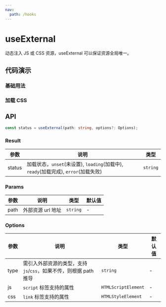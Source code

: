 ```yaml
---
nav:
  path: /hooks
---
```


# useExternal

动态注入 JS 或 CSS 资源，useExternal 可以保证资源全局唯一。

## 代码演示

### 基础用法

<code src="./demo/demo1.tsx"></code>

### 加载 CSS

<code src="./demo/demo2.tsx"></code>

## API

```typescript
const status = useExternal(path: string, options?: Options);
```

### Result

| 参数   | 说明                                                                               | 类型     |
| ------ | ---------------------------------------------------------------------------------- | -------- |
| status | 加载状态，`unset`(未设置), `loading`(加载中), `ready`(加载完成), `error`(加载失败) | `string` |

### Params

| 参数 | 说明              | 类型     | 默认值 |
| ---- | ----------------- | -------- | ------ |
| path | 外部资源 url 地址 | `string` | -      |

### Options

| 参数 | 说明                                                              | 类型                | 默认值 |
| ---- | ----------------------------------------------------------------- | ------------------- | ------ |
| type | 需引入外部资源的类型，支持 `js`/`css`，如果不传，则根据 path 推导 | `string`            | -      |
| js   | `script` 标签支持的属性                                           | `HTMLScriptElement` | -      |
| css  | `link` 标签支持的属性                                             | `HTMLStyleElement`  | -      |
